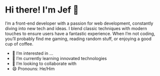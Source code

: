 
# Hi there! I'm Jef 👋
I’m a front-end developer with a passion for web development, constantly diving into new tech and ideas. I blend classic techniques with modern touches to ensure users have a fantastic experience. When I’m not coding, you’ll probably find me gaming, reading random stuff, or enjoying a good cup of coffee.

- 👀 I’m interested in ...
- 🌱 I’m currently learning innovated technologies
- 💞️ I’m looking to collaborate with
- 😄 Pronouns: He/Him

<!---
Jeferson004/Jeferson004 is a ✨ special ✨ repository because its `README.md` (this file) appears on your GitHub profile.
You can click the Preview link to take a look at your changes.
--->
